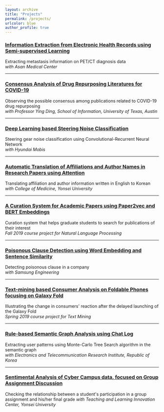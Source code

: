 ```yaml
---
layout: archive
title: "Projects"
permalink: /projects/
urlcolor: blue
author_profile: true
---
```


### [Information Extraction from Electronic Health Records using Semi-supervised Learning](https://namupark.github.io/projects/1/)

Extracting metastasis information on PET/CT diagnosis data  
*with Asan Medical Center*

------

### [Consensus Analysis of Drug Repurposing Literatures for COVID-19](https://namupark.github.io/projects/2/)

Observing the possible consensus among publications related to COVID-19 drug repurposing  
*with Professor Ying Ding, School of Information, University of Texas, Austin*

------

### [Deep Learning based Steering Noise Classification](https://namupark.github.io/projects/3/)

Steering gear noise classification using Convolutional-Recurrent Neural Network  
*with Hyundai Mobis*

------

### [Automatic Translation of Affiliations and Author Names in Research Papers using Attention](https://namupark.github.io/projects/4/)

Translating affiliation and author information written in English to Korean  
*with College of Medicine, Yonsei University*

------

### [A Curation System for Academic Papers using Paper2vec and BERT Embeddings](https://namupark.github.io/projects/5/)

Curation system that helps graduate students to search for publications of their interest  
*Fall 2019 course project for Natural Language Processing* 

------

### [Poisonous Clause Detection using Word Embedding and Sentence Similarity](https://namupark.github.io/projects/6/)

Detecting poisonous clause in a company  
*with Samsung Engineering*

------

### [Text-mining based Consumer Analysis on Foldable Phones focusing on Galaxy Fold](https://namupark.github.io/projects/7/)

Illustrating the change in consumers' reaction after the delayed launching of the Galaxy Fold  
*Spring 2019 course project for Text Mining* 

------

### [Rule-based Semantic Graph Analysis using Chat Log](https://namupark.github.io/projects/8/)

Extracting user patterns using Monte-Carlo Tree Search algorithm in the semantic graph  
*with Electronics and Telecommunication Research Institute, Republic of Korea*

------

### [Sentimental Analysis of Cyber Campus data, focused on Group Assignment Discussion](https://namupark.github.io/projects/10/)

Checking the relationship between a student's participation in a group assignment and his/her final grade           *with Teaching and Learning Innovation Center, Yonsei University*
